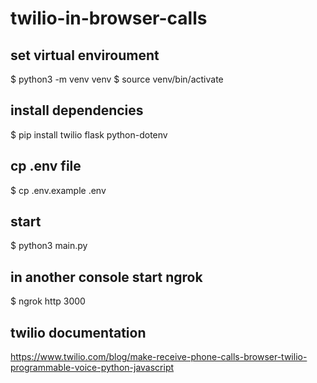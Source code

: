 # twilio-in-browser-calls

## set virtual enviroument
$ python3 -m venv venv
$ source venv/bin/activate

## install dependencies
$ pip install twilio flask python-dotenv

## cp .env file
$ cp .env.example .env

## start
$ python3 main.py

## in another console start ngrok
$ ngrok http 3000

## twilio documentation
https://www.twilio.com/blog/make-receive-phone-calls-browser-twilio-programmable-voice-python-javascript